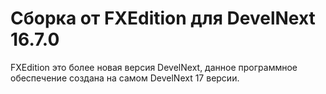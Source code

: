 # Сборка от FXEdition для DevelNext 16.7.0
FXEdition это более новая версия DevelNext, данное программное обеспечение создана на самом DevelNext 17 версии. 
